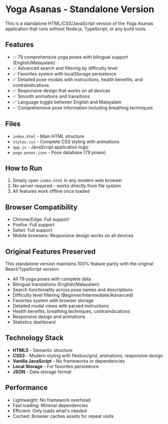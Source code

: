 # Yoga Asanas - Standalone Version

This is a standalone HTML/CSS/JavaScript version of the Yoga Asanas application that runs without Node.js, TypeScript, or any build tools.

## Features

- ✅ 79 comprehensive yoga poses with bilingual support (English/Malayalam)
- ✅ Advanced search and filtering by difficulty level
- ✅ Favorites system with localStorage persistence
- ✅ Detailed pose modals with instructions, health benefits, and contraindications
- ✅ Responsive design that works on all devices
- ✅ Smooth animations and transitions
- ✅ Language toggle between English and Malayalam
- ✅ Comprehensive pose information including breathing techniques

## Files

- `index.html` - Main HTML structure
- `styles.css` - Complete CSS styling with animations
- `app.js` - JavaScript application logic
- `yoga-poses.json` - Pose database (79 poses)

## How to Run

1. Simply open `index.html` in any modern web browser
2. No server required - works directly from file system
3. All features work offline once loaded

## Browser Compatibility

- Chrome/Edge: Full support
- Firefox: Full support  
- Safari: Full support
- Mobile browsers: Responsive design works on all devices

## Original Features Preserved

This standalone version maintains 100% feature parity with the original React/TypeScript version:

- All 79 yoga poses with complete data
- Bilingual translations (English/Malayalam)
- Search functionality across pose names and descriptions
- Difficulty level filtering (Beginner/Intermediate/Advanced)
- Favorites system with browser storage
- Detailed modal views with parsed instructions
- Health benefits, breathing techniques, contraindications
- Responsive design and animations
- Statistics dashboard

## Technology Stack

- **HTML5** - Semantic structure
- **CSS3** - Modern styling with flexbox/grid, animations, responsive design
- **Vanilla JavaScript** - No frameworks or dependencies
- **Local Storage** - For favorites persistence
- **JSON** - Data storage format

## Performance

- Lightweight: No framework overhead
- Fast loading: Minimal dependencies
- Efficient: Only loads what's needed
- Cached: Browser caches assets for repeat visits
